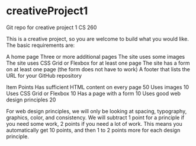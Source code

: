 # creativeProject1
Git repo for creative project 1 CS 260

This is a creative project, so you are welcome to build what you would like. The basic requirements are:

A home page
Three or more additional pages
The site uses some images
The site uses CSS Grid or Flexbox for at least one page
The site has a form on at least one page (the form does not have to work)
A footer that lists the URL for your GitHub repository

Item	Points
Has sufficient HTML content on every page 	50
Uses images	10
Uses CSS Grid or Flexbox	10
Has a page with a form	10
Uses good web design principles	20
 

For web design principles, we will only be looking at spacing, typography, graphics, color, and consistency. We will subtract 1 point for a principle if you need some work, 2 points if you need a lot of work. This means you automatically get 10 points, and then 1 to 2 points more for each design principle.